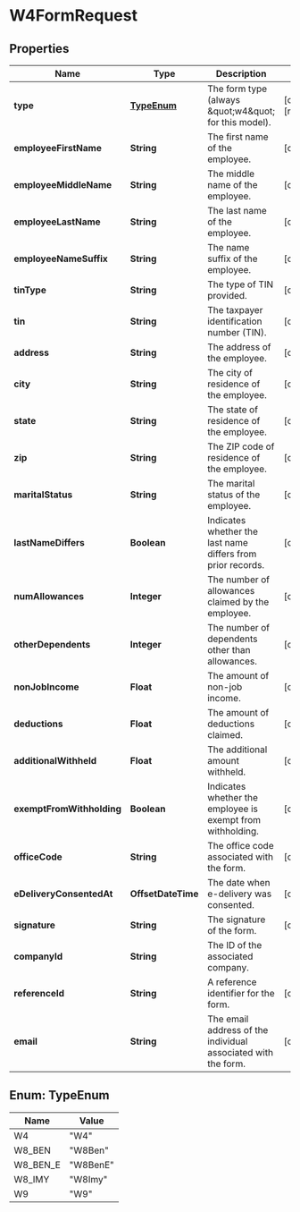 

# W4FormRequest


## Properties

| Name | Type | Description | Notes |
|------------ | ------------- | ------------- | -------------|
|**type** | [**TypeEnum**](#TypeEnum) | The form type (always \&quot;w4\&quot; for this model). |  [optional] [readonly] |
|**employeeFirstName** | **String** | The first name of the employee. |  [optional] |
|**employeeMiddleName** | **String** | The middle name of the employee. |  [optional] |
|**employeeLastName** | **String** | The last name of the employee. |  [optional] |
|**employeeNameSuffix** | **String** | The name suffix of the employee. |  [optional] |
|**tinType** | **String** | The type of TIN provided. |  [optional] |
|**tin** | **String** | The taxpayer identification number (TIN). |  [optional] |
|**address** | **String** | The address of the employee. |  [optional] |
|**city** | **String** | The city of residence of the employee. |  [optional] |
|**state** | **String** | The state of residence of the employee. |  [optional] |
|**zip** | **String** | The ZIP code of residence of the employee. |  [optional] |
|**maritalStatus** | **String** | The marital status of the employee. |  [optional] |
|**lastNameDiffers** | **Boolean** | Indicates whether the last name differs from prior records. |  [optional] |
|**numAllowances** | **Integer** | The number of allowances claimed by the employee. |  [optional] |
|**otherDependents** | **Integer** | The number of dependents other than allowances. |  [optional] |
|**nonJobIncome** | **Float** | The amount of non-job income. |  [optional] |
|**deductions** | **Float** | The amount of deductions claimed. |  [optional] |
|**additionalWithheld** | **Float** | The additional amount withheld. |  [optional] |
|**exemptFromWithholding** | **Boolean** | Indicates whether the employee is exempt from withholding. |  [optional] |
|**officeCode** | **String** | The office code associated with the form. |  [optional] |
|**eDeliveryConsentedAt** | **OffsetDateTime** | The date when e-delivery was consented. |  [optional] |
|**signature** | **String** | The signature of the form. |  [optional] |
|**companyId** | **String** | The ID of the associated company. |  |
|**referenceId** | **String** | A reference identifier for the form. |  [optional] |
|**email** | **String** | The email address of the individual associated with the form. |  [optional] |



## Enum: TypeEnum

| Name | Value |
|---- | -----|
| W4 | &quot;W4&quot; |
| W8_BEN | &quot;W8Ben&quot; |
| W8_BEN_E | &quot;W8BenE&quot; |
| W8_IMY | &quot;W8Imy&quot; |
| W9 | &quot;W9&quot; |




